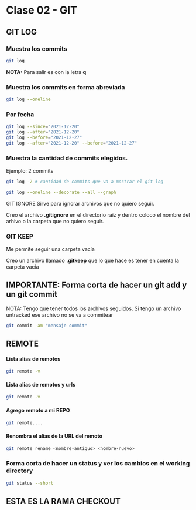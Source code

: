 # Clase 02 - GIT

## GIT LOG

### Muestra los commits

```sh
git log
```

**NOTA:** Para salir es con la letra **q**

### Muestra los commits en forma abreviada

```sh
git log --oneline
```

### Por fecha

```sh
git log --since="2021-12-20"
git log --after="2021-12-20"
git log --before="2021-12-27"
git log --after="2021-12-20" --before="2021-12-27"
```

### Muestra la cantidad de commits elegidos.

Ejemplo: 2 commits

```sh
git log -2 # cantidad de commits que va a mostrar el git log
```

```sh
git log --oneline --decorate --all --graph
```

GIT IGNORE
Sirve para ignorar archivos que no quiero seguir.

Creo el archivo **.gitignore** en el directorio raíz y dentro coloco el nombre del arhivo o la carpeta que no quiero seguir.

### GIT KEEP

Me permite seguir una carpeta vacía

Creo un archivo llamado **.gitkeep** que lo que hace es tener en cuenta la carpeta vacía

## IMPORTANTE: Forma corta de hacer un git add y un git commit

NOTA: Tengo que tener todos los archivos seguidos. Si tengo un archivo untracked ese archivo no se va a commitear

```sh
git commit -am "mensaje commit"
```

## REMOTE

#### Lista alias de remotos

```sh
git remote -v
```

#### Lista alias de remotos y urls

```sh
git remote -v
```

#### Agrego remoto a mi REPO

```sh
git remote....
```

#### Renombra el alias de la URL del remoto

```sh
git remote rename <nombre-antiguo> <nombre-nuevo>
```

### Forma corta de hacer un status y ver los cambios en el working directory

```sh
git status --short
```

## ESTA ES LA RAMA CHECKOUT
